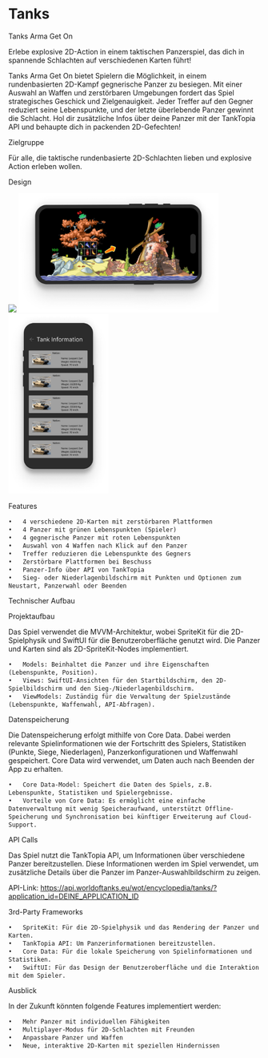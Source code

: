 # Tanks


Tanks Arma Get On 


Erlebe explosive 2D-Action in einem taktischen Panzerspiel, das dich in spannende Schlachten auf verschiedenen Karten führt!

Tanks Arma Get On bietet Spielern die Möglichkeit, in einem rundenbasierten 2D-Kampf gegnerische Panzer zu besiegen. Mit einer Auswahl an Waffen und zerstörbaren Umgebungen fordert das Spiel strategisches Geschick und Zielgenauigkeit. Jeder Treffer auf den Gegner reduziert seine Lebenspunkte, und der letzte überlebende Panzer gewinnt die Schlacht. Hol dir zusätzliche Infos über deine Panzer mit der TankTopia API und behaupte dich in packenden 2D-Gefechten!

Zielgruppe

Für alle, die taktische rundenbasierte 2D-Schlachten lieben und explosive Action erleben wollen.

Design

<p>
  <img src="./img/Screen1.png" width="200">
  <img src="./img/Screen2.png" width="400">
  <img src="./img/Screen3.png" width="200">
</p>


Features

	•	4 verschiedene 2D-Karten mit zerstörbaren Plattformen
	•	4 Panzer mit grünen Lebenspunkten (Spieler)
	•	4 gegnerische Panzer mit roten Lebenspunkten
	•	Auswahl von 4 Waffen nach Klick auf den Panzer
	•	Treffer reduzieren die Lebenspunkte des Gegners
	•	Zerstörbare Plattformen bei Beschuss
	•	Panzer-Info über API von TankTopia
	•	Sieg- oder Niederlagenbildschirm mit Punkten und Optionen zum Neustart, Panzerwahl oder Beenden

Technischer Aufbau

Projektaufbau

Das Spiel verwendet die MVVM-Architektur, wobei SpriteKit für die 2D-Spielphysik und SwiftUI für die Benutzeroberfläche genutzt wird. Die Panzer und Karten sind als 2D-SpriteKit-Nodes implementiert.

	•	Models: Beinhaltet die Panzer und ihre Eigenschaften (Lebenspunkte, Position).
	•	Views: SwiftUI-Ansichten für den Startbildschirm, den 2D-Spielbildschirm und den Sieg-/Niederlagenbildschirm.
	•	ViewModels: Zuständig für die Verwaltung der Spielzustände (Lebenspunkte, Waffenwahl, API-Abfragen).

Datenspeicherung

Die Datenspeicherung erfolgt mithilfe von Core Data. Dabei werden relevante Spielinformationen wie der Fortschritt des Spielers, Statistiken (Punkte, Siege, Niederlagen), Panzerkonfigurationen und Waffenwahl gespeichert. Core Data wird verwendet, um Daten auch nach Beenden der App zu erhalten.

	•	Core Data-Model: Speichert die Daten des Spiels, z.B. Lebenspunkte, Statistiken und Spielergebnisse.
	•	Vorteile von Core Data: Es ermöglicht eine einfache Datenverwaltung mit wenig Speicheraufwand, unterstützt Offline-Speicherung und Synchronisation bei künftiger Erweiterung auf Cloud-Support.

API Calls

Das Spiel nutzt die TankTopia API, um Informationen über verschiedene Panzer bereitzustellen. Diese Informationen werden im Spiel verwendet, um zusätzliche Details über die Panzer im Panzer-Auswahlbildschirm zu zeigen.

API-Link: https://api.worldoftanks.eu/wot/encyclopedia/tanks/?application_id=DEINE_APPLICATION_ID

3rd-Party Frameworks

	•	SpriteKit: Für die 2D-Spielphysik und das Rendering der Panzer und Karten.
	•	TankTopia API: Um Panzerinformationen bereitzustellen.
	•	Core Data: Für die lokale Speicherung von Spielinformationen und Statistiken.
	•	SwiftUI: Für das Design der Benutzeroberfläche und die Interaktion mit dem Spieler.

Ausblick

In der Zukunft könnten folgende Features implementiert werden:

	•	Mehr Panzer mit individuellen Fähigkeiten
	•	Multiplayer-Modus für 2D-Schlachten mit Freunden
	•	Anpassbare Panzer und Waffen
	•	Neue, interaktive 2D-Karten mit speziellen Hindernissen
